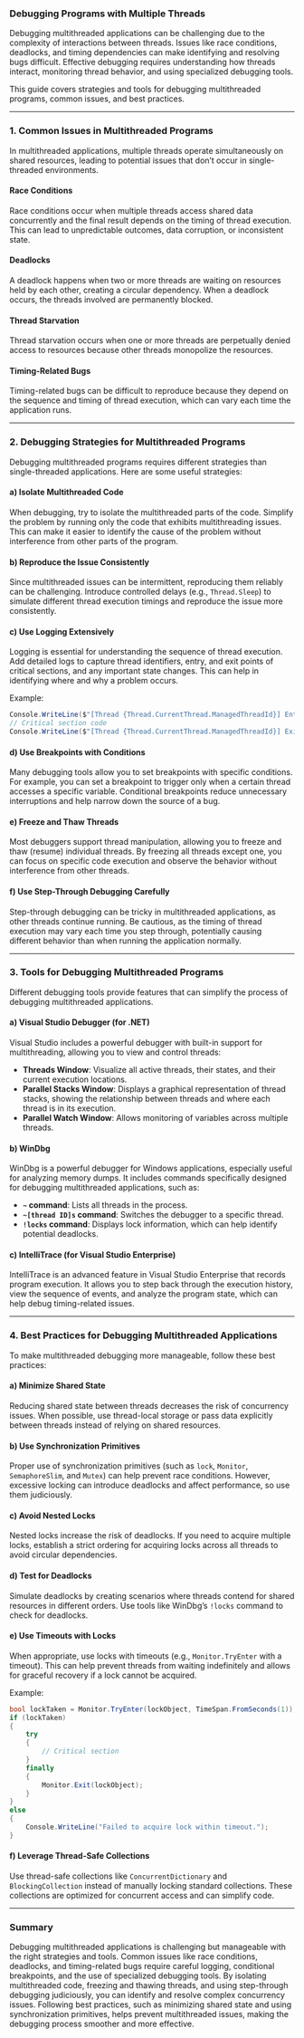 ### Debugging Programs with Multiple Threads

Debugging multithreaded applications can be challenging due to the complexity of interactions between threads. Issues like race conditions, deadlocks, and timing dependencies can make identifying and resolving bugs difficult. Effective debugging requires understanding how threads interact, monitoring thread behavior, and using specialized debugging tools.

This guide covers strategies and tools for debugging multithreaded programs, common issues, and best practices.

---

### 1. Common Issues in Multithreaded Programs

In multithreaded applications, multiple threads operate simultaneously on shared resources, leading to potential issues that don’t occur in single-threaded environments.

#### Race Conditions
Race conditions occur when multiple threads access shared data concurrently and the final result depends on the timing of thread execution. This can lead to unpredictable outcomes, data corruption, or inconsistent state.

#### Deadlocks
A deadlock happens when two or more threads are waiting on resources held by each other, creating a circular dependency. When a deadlock occurs, the threads involved are permanently blocked.

#### Thread Starvation
Thread starvation occurs when one or more threads are perpetually denied access to resources because other threads monopolize the resources.

#### Timing-Related Bugs
Timing-related bugs can be difficult to reproduce because they depend on the sequence and timing of thread execution, which can vary each time the application runs.

---

### 2. Debugging Strategies for Multithreaded Programs

Debugging multithreaded programs requires different strategies than single-threaded applications. Here are some useful strategies:

#### a) Isolate Multithreaded Code

When debugging, try to isolate the multithreaded parts of the code. Simplify the problem by running only the code that exhibits multithreading issues. This can make it easier to identify the cause of the problem without interference from other parts of the program.

#### b) Reproduce the Issue Consistently

Since multithreaded issues can be intermittent, reproducing them reliably can be challenging. Introduce controlled delays (e.g., `Thread.Sleep`) to simulate different thread execution timings and reproduce the issue more consistently.

#### c) Use Logging Extensively

Logging is essential for understanding the sequence of thread execution. Add detailed logs to capture thread identifiers, entry, and exit points of critical sections, and any important state changes. This can help in identifying where and why a problem occurs.

Example:

```csharp
Console.WriteLine($"[Thread {Thread.CurrentThread.ManagedThreadId}] Entering critical section.");
// Critical section code
Console.WriteLine($"[Thread {Thread.CurrentThread.ManagedThreadId}] Exiting critical section.");
```

#### d) Use Breakpoints with Conditions

Many debugging tools allow you to set breakpoints with specific conditions. For example, you can set a breakpoint to trigger only when a certain thread accesses a specific variable. Conditional breakpoints reduce unnecessary interruptions and help narrow down the source of a bug.

#### e) Freeze and Thaw Threads

Most debuggers support thread manipulation, allowing you to freeze and thaw (resume) individual threads. By freezing all threads except one, you can focus on specific code execution and observe the behavior without interference from other threads.

#### f) Use Step-Through Debugging Carefully

Step-through debugging can be tricky in multithreaded applications, as other threads continue running. Be cautious, as the timing of thread execution may vary each time you step through, potentially causing different behavior than when running the application normally.

---

### 3. Tools for Debugging Multithreaded Programs

Different debugging tools provide features that can simplify the process of debugging multithreaded applications.

#### a) Visual Studio Debugger (for .NET)

Visual Studio includes a powerful debugger with built-in support for multithreading, allowing you to view and control threads:

- **Threads Window**: Visualize all active threads, their states, and their current execution locations.
- **Parallel Stacks Window**: Displays a graphical representation of thread stacks, showing the relationship between threads and where each thread is in its execution.
- **Parallel Watch Window**: Allows monitoring of variables across multiple threads.

#### b) WinDbg

WinDbg is a powerful debugger for Windows applications, especially useful for analyzing memory dumps. It includes commands specifically designed for debugging multithreaded applications, such as:

- **`~` command**: Lists all threads in the process.
- **`~[thread ID]s` command**: Switches the debugger to a specific thread.
- **`!locks` command**: Displays lock information, which can help identify potential deadlocks.

#### c) IntelliTrace (for Visual Studio Enterprise)

IntelliTrace is an advanced feature in Visual Studio Enterprise that records program execution. It allows you to step back through the execution history, view the sequence of events, and analyze the program state, which can help debug timing-related issues.

---

### 4. Best Practices for Debugging Multithreaded Applications

To make multithreaded debugging more manageable, follow these best practices:

#### a) Minimize Shared State

Reducing shared state between threads decreases the risk of concurrency issues. When possible, use thread-local storage or pass data explicitly between threads instead of relying on shared resources.

#### b) Use Synchronization Primitives

Proper use of synchronization primitives (such as `lock`, `Monitor`, `SemaphoreSlim`, and `Mutex`) can help prevent race conditions. However, excessive locking can introduce deadlocks and affect performance, so use them judiciously.

#### c) Avoid Nested Locks

Nested locks increase the risk of deadlocks. If you need to acquire multiple locks, establish a strict ordering for acquiring locks across all threads to avoid circular dependencies.

#### d) Test for Deadlocks

Simulate deadlocks by creating scenarios where threads contend for shared resources in different orders. Use tools like WinDbg’s `!locks` command to check for deadlocks.

#### e) Use Timeouts with Locks

When appropriate, use locks with timeouts (e.g., `Monitor.TryEnter` with a timeout). This can help prevent threads from waiting indefinitely and allows for graceful recovery if a lock cannot be acquired.

Example:

```csharp
bool lockTaken = Monitor.TryEnter(lockObject, TimeSpan.FromSeconds(1));
if (lockTaken)
{
    try
    {
        // Critical section
    }
    finally
    {
        Monitor.Exit(lockObject);
    }
}
else
{
    Console.WriteLine("Failed to acquire lock within timeout.");
}
```

#### f) Leverage Thread-Safe Collections

Use thread-safe collections like `ConcurrentDictionary` and `BlockingCollection` instead of manually locking standard collections. These collections are optimized for concurrent access and can simplify code.

---

### Summary

Debugging multithreaded applications is challenging but manageable with the right strategies and tools. Common issues like race conditions, deadlocks, and timing-related bugs require careful logging, conditional breakpoints, and the use of specialized debugging tools. By isolating multithreaded code, freezing and thawing threads, and using step-through debugging judiciously, you can identify and resolve complex concurrency issues. Following best practices, such as minimizing shared state and using synchronization primitives, helps prevent multithreaded issues, making the debugging process smoother and more effective.
